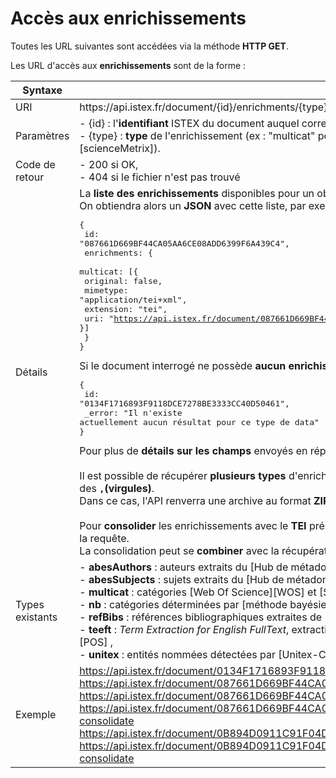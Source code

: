 # Accès aux enrichissements

Toutes les URL suivantes sont accédées via la méthode **HTTP GET**.

Les URL d'accès aux **enrichissements** sont de la forme :

| Syntaxe | |
|------------ | ------------- |
| URI | https&#58;//api.istex.fr/document/{id}/enrichments/{type} |
| Paramètres | - {id} : l'**identifiant** ISTEX du document auquel correspond la notice,<br>- {type} : **type** de l'enrichissement (ex : "multicat" pour les catégories [WOS][WOS] et [Science-Metrix][scienceMetrix]). |
| Code de retour | - 200 si OK, <br>- 404 si le fichier n'est pas trouvé|
| Détails | La **liste des enrichissements** disponibles pour un objet documentaire est accessible **si on ne précise pas de type**.<br>On obtiendra alors un **JSON** avec cette liste, par exemple : <br><pre class="json">{<br>  id: "087661D669BF44CA05AA6CE08ADD6399F6A439C4",<br>  enrichments: {<br>    multicat: [{<br>      original: false,<br>      mimetype: "application/tei+xml",<br>      extension: "tei",<br>      uri: "https://api.istex.fr/document/087661D669BF44CA05AA6CE08ADD6399F6A439C4/enrichments/multicat"<br>    }]<br>  }<br>}</pre>Si le document interrogé ne possède **aucun enrichissement**, l'API renverra un message **JSON**, comme :<pre class="json">{<br>  id: "0134F1716893F9118DCE7278BE3333CC40D50461",<br>  _error: "Il n'existe actuellement aucun résultat pour ce type de data"<br>}</pre>Pour plus de **détails sur les champs** envoyés en réponse, consultez le chapitre [correspondant][fields].<br><br>Il est possible de récupérer **plusieurs types** d'enrichissement en **une seule fois** en séparant les types voulus par des **``,``(virgules)**.<br>Dans ce cas, l'API renverra une archive au format **ZIP**.<br><br> Pour **consolider** les enrichissements avec le **TEI** présent dans le fulltext, il suffit d'activer l'option **?consolidate** dans la requête.<br>La consolidation peut se **combiner** avec la récupération de plusieurs types d'enrichissement.|
| Types existants | - **abesAuthors** : auteurs extraits du [Hub de métadonnées de l'ABES][abesHub],<br>- **abesSubjects** : sujets extraits du [Hub de métadonnées de l'ABES][abesHub],<br>- **multicat** : catégories [Web Of Science][WOS] et [Science-Metrix][scienceMetrix] du document,<br>- **nb** : catégories déterminées par [méthode bayésienne naïve][nb],<br>- **refBibs** : références bibliographiques extraites de [GROBID][GROBID],<br>- **teeft** : *Term Extraction for English FullText*, extraction sur le fulltext anglais par [étiquetage morpho-syntaxique][POS] ,<br>- **unitex** : entités nommées détectées par [Unitex-CasSys][unitex]. |
| Exemple | <a href="https://api.istex.fr/document/0134F1716893F9118DCE7278BE3333CC40D50461/enrichments">https://api.istex.fr/document/0134F1716893F9118DCE7278BE3333CC40D50461/enrichments</a><br><a href="https://api.istex.fr/document/03F967C774F7BEB530A8C3A83288C7CBC14BE103/enrichments">https://api.istex.fr/document/087661D669BF44CA05AA6CE08ADD6399F6A439C4/enrichments</a><br><a href="https://api.istex.fr/document/03F967C774F7BEB530A8C3A83288C7CBC14BE103/enrichments/multicat">https://api.istex.fr/document/087661D669BF44CA05AA6CE08ADD6399F6A439C4/enrichments/multicat</a><br><a href="https://api.istex.fr/document/03F967C774F7BEB530A8C3A83288C7CBC14BE103/enrichments/multicat?consolidate">https://api.istex.fr/document/087661D669BF44CA05AA6CE08ADD6399F6A439C4/enrichments/multicat?consolidate</a><br><a href="https://api.istex.fr/document/03F967C774F7BEB530A8C3A83288C7CBC14BE103/enrichments/multicat,refBibs">https://api.istex.fr/document/0B894D0911C91F04D21BD372C741AAD5C8781B35/enrichments/multicat,refBibs</a><br><a href="https://api.istex.fr/document/03F967C774F7BEB530A8C3A83288C7CBC14BE103/enrichments/multicat,refBibs?consolidate">https://api.istex.fr/document/0B894D0911C91F04D21BD372C741AAD5C8781B35/enrichments/multicat,refBibs?consolidate</a>


